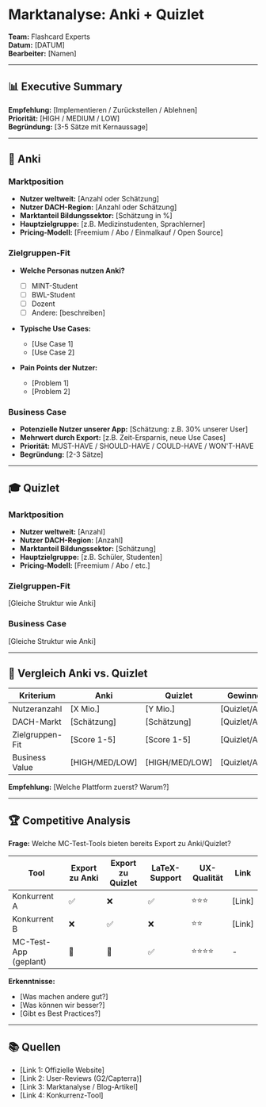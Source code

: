 # Marktanalyse: Anki + Quizlet

**Team:** Flashcard Experts  
**Datum:** [DATUM]  
**Bearbeiter:** [Namen]

---

## 📊 Executive Summary

**Empfehlung:** [Implementieren / Zurückstellen / Ablehnen]  
**Priorität:** [HIGH / MEDIUM / LOW]  
**Begründung:** [3-5 Sätze mit Kernaussage]

---

## 🎴 Anki

### Marktposition
- **Nutzer weltweit:** [Anzahl oder Schätzung]
- **Nutzer DACH-Region:** [Anzahl oder Schätzung]
- **Marktanteil Bildungssektor:** [Schätzung in %]
- **Hauptzielgruppe:** [z.B. Medizinstudenten, Sprachlerner]
- **Pricing-Modell:** [Freemium / Abo / Einmalkauf / Open Source]

### Zielgruppen-Fit
- **Welche Personas nutzen Anki?**
  - [ ] MINT-Student
  - [ ] BWL-Student
  - [ ] Dozent
  - [ ] Andere: [beschreiben]

- **Typische Use Cases:**
  - [Use Case 1]
  - [Use Case 2]

- **Pain Points der Nutzer:**
  - [Problem 1]
  - [Problem 2]

### Business Case
- **Potenzielle Nutzer unserer App:** [Schätzung: z.B. 30% unserer User]
- **Mehrwert durch Export:** [z.B. Zeit-Ersparnis, neue Use Cases]
- **Priorität:** MUST-HAVE / SHOULD-HAVE / COULD-HAVE / WON'T-HAVE
- **Begründung:** [2-3 Sätze]

---

## 🎓 Quizlet

### Marktposition
- **Nutzer weltweit:** [Anzahl]
- **Nutzer DACH-Region:** [Anzahl]
- **Marktanteil Bildungssektor:** [Schätzung]
- **Hauptzielgruppe:** [z.B. Schüler, Studenten]
- **Pricing-Modell:** [Freemium / Abo / etc.]

### Zielgruppen-Fit
[Gleiche Struktur wie Anki]

### Business Case
[Gleiche Struktur wie Anki]

---

## 🔄 Vergleich Anki vs. Quizlet

| Kriterium | Anki | Quizlet | Gewinner |
|-----------|------|---------|----------|
| Nutzeranzahl | [X Mio.] | [Y Mio.] | [Quizlet/Anki] |
| DACH-Markt | [Schätzung] | [Schätzung] | [Quizlet/Anki] |
| Zielgruppen-Fit | [Score 1-5] | [Score 1-5] | [Quizlet/Anki] |
| Business Value | [HIGH/MED/LOW] | [HIGH/MED/LOW] | [Quizlet/Anki] |

**Empfehlung:** [Welche Plattform zuerst? Warum?]

---

## 🏆 Competitive Analysis

**Frage:** Welche MC-Test-Tools bieten bereits Export zu Anki/Quizlet?

| Tool | Export zu Anki | Export zu Quizlet | LaTeX-Support | UX-Qualität | Link |
|------|----------------|-------------------|---------------|-------------|------|
| Konkurrent A | ✅ | ❌ | ✅ | ⭐⭐⭐ | [Link] |
| Konkurrent B | ❌ | ✅ | ❌ | ⭐⭐ | [Link] |
| MC-Test-App (geplant) | 🎯 | 🎯 | ✅ | ⭐⭐⭐⭐ | - |

**Erkenntnisse:**
- [Was machen andere gut?]
- [Was können wir besser?]
- [Gibt es Best Practices?]

---

## 📚 Quellen

- [Link 1: Offizielle Website]
- [Link 2: User-Reviews (G2/Capterra)]
- [Link 3: Marktanalyse / Blog-Artikel]
- [Link 4: Konkurrenz-Tool]
